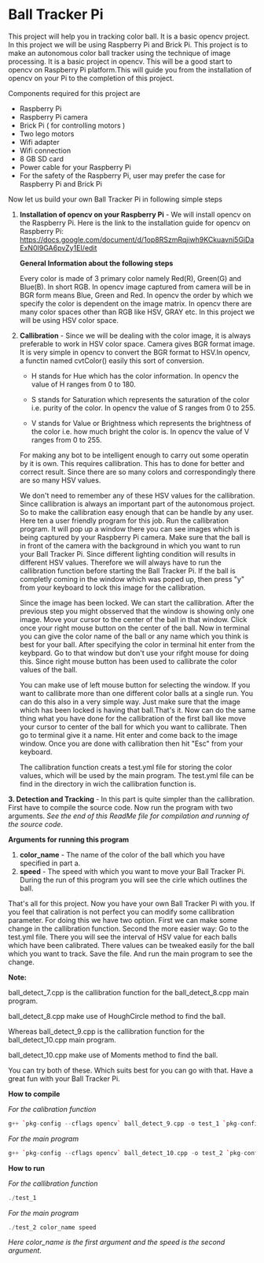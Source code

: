 Ball Tracker Pi
================

This project will help you in tracking color ball. It is a basic opencv project. In this project we will be using Raspberry Pi and Brick Pi. 
This project is to make an autonomous color ball tracker using the technique of image processing. It is a basic project in opencv. This will be a good start to opencv on Raspberry Pi platform.This will guide you from the installation of opencv on your Pi to the completion of this project.

Components required for this project are
- Raspberry Pi
- Raspberry Pi camera
- Brick Pi ( for controlling motors )
- Two lego motors
- Wifi adapter 
- Wifi connection
- 8 GB SD card
- Power cable for your Raspberry Pi
- For the safety of the Raspberry Pi, user may prefer the case for Raspberry Pi and Brick Pi  

	
Now let us build your own Ball Tracker Pi in following simple steps

1. **Installation of opencv on your Raspberry Pi** - We will install opencv on the Raspberry Pi. Here is the link to the installation guide for opencv on Raspberry Pi: https://docs.google.com/document/d/1op8RSzmRqjiwh9KCkuavni5GiDaExN0I9GA6pvZy1EI/edit 
	
	**General Information about the following steps** 
    
	Every color is made of 3 primary color namely Red(R), Green(G) and Blue(B). In short RGB. In opencv image captured from camera will be in BGR form means Blue, Green and Red. In opencv the order by which we specify the color is dependent on the image matrix.
	In opencv there are many color spaces other than RGB like HSV, GRAY etc. In this project we will be using HSV color space.

2. **Callibration** - Since we will be dealing with the color image, it is always preferable to work in HSV color 	space. Camera gives BGR format image. It is very simple in opencv to convert the BGR format to HSV.In opencv, a functin named cvtColor() easily this sort of conversion.
	
	* H stands for Hue which has the color information. In opencv the value of H ranges from 0 to 180.

	* S stands for Saturation which represents the saturation of the color i.e. purity of the color. In opencv the value of S ranges from 0 to 255.

	* V stands for Value or Brightness which represents the brightness of the color i.e. how much bright the color 	is. In opencv the value of V ranges from 0 to 255.
		
	For making any bot to be intelligent enough to carry out some operatin by it is own. This requires callibration. This has to done for better and correct result. Since there are so many colors and correspondingly there are so many HSV values.
		
	We don't need to remember any of these HSV values for the callibration. Since callibration is always an important part of the autonomous project. So to make the callibration easy enough that can be handle by any user. Here ten a user friendly program for this job. Run the callibration program. It will pop up a window there you can see images which is being captured by your Raspberry Pi camera. Make sure that the ball is in front of the camera with the background in which you want to run your Ball Tracker Pi. Since different lighting condition will 	results in different HSV values. Therefore we will always have to run the callibration function before starting the Ball Tracker Pi. If the ball is completly coming in the window which was poped up, then press "y" from your keyboard to lock this image for the callibration.
		
	Since the image has been locked. We can start the callibration. After the previous step you might obsserved that the window is showing only one image. Move your cursor to the center of the ball in that window. Click once your right mouse button on the center of the ball.	Now in terminal you can give the color name of the ball or any 	name which you think is best for your ball. After specifying the color in terminal hit enter from the keybpard. Go to that window but don't use your rifght mouse for doing this. Since right mouse button has been used to	callibrate the color values of the ball.
		
	You can make use of left mouse button for selecting the window. If you want to callibrate more than one different color balls at a single run. You can do this also in a very simple way. Just make sure that the image which has been locked is having that ball.That's it. Now can do the same thing what you have done for the callibration of the first ball like move your cursor to center of the ball for which you want to callibrate. 	Then go to terminal give it a name. Hit enter and come back to the image window. Once you are done with callibration then hit "Esc" from your keyboard.
        
	The callibration function creats a test.yml file for storing the color values, which will be used by the main program. The test.yml file can be find in the directory in wich the callibration function is.
        
**3. Detection and Tracking** - In this part is quite simpler than the callibration. First have to compile the source code. Now run the program with two arguments. *See the end of this ReadMe file for compilation and running of the source code*. 
	
**Arguments for running this program**

1. **color_name** - The name of the color of the ball which you have specified in part a.
2. **speed** - The speed with which you want to move your Ball Tracker Pi. During the run of this program you will see the cirle which outlines the ball.


That's all for this project. Now you have your own Ball Tracker Pi with you. If you feel that caliration is not perfect you can modify some callibration parameter. For doing this we have two option. First we can make some change in the callibration function. Second the more easier way: Go to the test.yml file. There you will see the interval of HSV value for each balls which have been calibrated. There values can be tweaked easily for the ball which you want to track. Save the file. And run the main program to see the change. 

**Note:**

ball_detect_7.cpp is the callibration function for the ball_detect_8.cpp main program.

ball_detect_8.cpp make use of HoughCircle method to find the ball.
			
Whereas ball_detect_9.cpp is the callibration function for the ball_detect_10.cpp main program.

ball_detect_10.cpp make use of Moments method to find the ball.
			
You can try both of these. Which suits best for you can go with that. Have a great fun with your Ball Tracker Pi.

**How to compile**

*For the calibration function*
```C++
g++ `pkg-config --cflags opencv` ball_detect_9.cpp -o test_1 `pkg-config --libs opencv` -I/home/pi/git/robidouille/raspicam_cv -L/home/pi/git/robidouille/raspicam_cv -lraspicamcv -L/home/pi/git/raspberrypi/userland/build/lib -lmmal_core -lmmal -l mmal_util -lvcos -lbcm_host
```
*For the main program*
```C++
g++ `pkg-config --cflags opencv` ball_detect_10.cpp -o test_2 `pkg-config --libs opencv` -I/home/pi/git/robidouille/raspicam_cv -L/home/pi/git/robidouille/raspicam_cv -lraspicamcv -L/home/pi/git/raspberrypi/userland/build/lib -lmmal_core -lmmal -l mmal_util -lvcos -lbcm_host -lrt -lm -L/usr/local/lib -lwiringPi
```

**How to run**

*For the callibration function*
```C++
./test_1
```
*For the main program*
```C++
./test_2 color_name speed
```
*Here color_name is the first argument and the speed is the second argument.*
